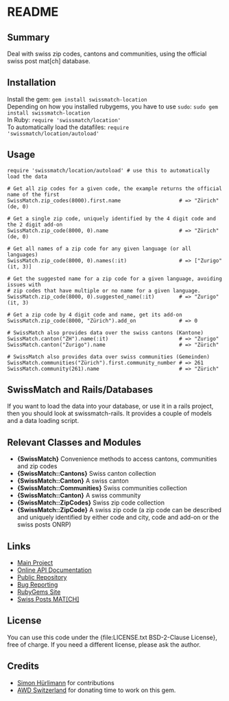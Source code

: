 README
======


Summary
-------
Deal with swiss zip codes, cantons and communities, using the official swiss post mat[ch]
database.


Installation
------------
Install the gem: `gem install swissmatch-location`  
Depending on how you installed rubygems, you have to use `sudo`:
`sudo gem install swissmatch-location`  
In Ruby: `require 'swissmatch/location'`  
To automatically load the datafiles: `require 'swissmatch/location/autoload'`


Usage
-----
    require 'swissmatch/location/autoload' # use this to automatically load the data

    # Get all zip codes for a given code, the example returns the official name of the first
    SwissMatch.zip_codes(8000).first.name                   # => "Zürich"(de, 0)

    # Get a single zip code, uniquely identified by the 4 digit code and the 2 digit add-on
    SwissMatch.zip_code(8000, 0).name                       # => "Zürich"(de, 0)

    # Get all names of a zip code for any given language (or all languages)
    SwissMatch.zip_code(8000, 0).names(:it)                 # => ["Zurigo"(it, 3)]

    # Get the suggested name for a zip code for a given language, avoiding issues with
    # zip codes that have multiple or no name for a given language.
    SwissMatch.zip_code(8000, 0).suggested_name(:it)        # => "Zurigo"(it, 3)

    # Get a zip code by 4 digit code and name, get its add-on
    SwissMatch.zip_code(8000, "Zürich").add_on              # => 0

    # SwissMatch also provides data over the swiss cantons (Kantone)
    SwissMatch.canton("ZH").name(:it)                       # => "Zurigo"
    SwissMatch.canton("Zurigo").name                        # => "Zürich"

    # SwissMatch also provides data over swiss communities (Gemeinden)
    SwissMatch.communities("Zürich").first.community_number # => 261
    SwissMatch.community(261).name                          # => "Zürich"


SwissMatch and Rails/Databases
------------------------------
If you want to load the data into your database, or use it in a rails project,
then you should look at swissmatch-rails. It provides a couple of models and
a data loading script.


Relevant Classes and Modules
----------------------------
* __{SwissMatch}__
  Convenience methods to access cantons, communities and zip codes
* __{SwissMatch::Cantons}__
  Swiss canton collection
* __{SwissMatch::Canton}__
  A swiss canton
* __{SwissMatch::Communities}__
  Swiss communities collection
* __{SwissMatch::Canton}__
  A swiss community
* __{SwissMatch::ZipCodes}__
  Swiss zip code collection
* __{SwissMatch::ZipCode}__
  A swiss zip code (a zip code can be described and uniquely identified by either code and city, code and add-on or the swiss posts ONRP)


Links
-----

* [Main Project](https://github.com/apeiros/swissmatch)
* [Online API Documentation](http://rdoc.info/github/apeiros/swissmatch-location/)
* [Public Repository](https://github.com/apeiros/swissmatch-location)
* [Bug Reporting](https://github.com/apeiros/swissmatch-location/issues)
* [RubyGems Site](https://rubygems.org/gems/swissmatch-location)
* [Swiss Posts MAT[CH]](http://www.post.ch/match)


License
-------

You can use this code under the {file:LICENSE.txt BSD-2-Clause License}, free of charge.
If you need a different license, please ask the author.


Credits
-------

* [Simon Hürlimann](https://github.com/huerlisi) for contributions
* [AWD Switzerland](http://www.awd.ch/) for donating time to work on this gem.

